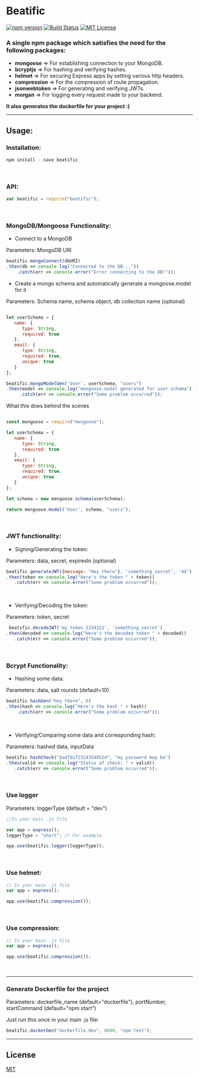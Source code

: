 # Beatific
[![npm version](https://badge.fury.io/js/beatific.svg)](https://badge.fury.io/js/beatific)
[![Build Status](https://travis-ci.com/yashvardhan-kukreja/npm-beatific.svg?token=xkGWiw62FsqB4JqveXu3&branch=master)](https://travis-ci.com/yashvardhan-kukreja/npm-beatific)
[![MIT License](https://img.shields.io/badge/License-MIT-blue.svg)](https://www.github.com/yashvardhan-kukreja/npm-beatific//edit/master/LICENSE)

### A single npm package which satisfies the need for the following packages:

 - **mongoose** => For establishing connection to your MongoDB.
 - **bcryptjs** => For hashing and verifying hashes.
 - **helmet** => For securing Express apps by setting various http headers.
 - **compression** => For the compression of route propagation.
 - **jsonwebtoken** => For generating and verifying JWTs.
 - **morgan** => For logging every request made to your backend.

 **It also generates the dockerfile for your project :)**

 -------------

 ## Usage:

### Installation:

```js
npm install --save beatific
```
<br>


### API:

```js
var beatific = require("beatific");
```
<br>


### MongoDB/Mongoose Functionality:

 - Connect to a MongoDB 

 Parameters: MongoDB URI

```js
beatific.mongoConnect(dbURI)
.then(db => console.log("Connected to the DB..."))
    .catch(err => console.error("Error connecting to the DB!"));
```

 - Create a mongo schema and automatically generate a mongoose.model for it

 Parameters: Schema name, schema object, db collection name (optional)

 ```js

 let userSchema = {
    name: {
       type: String,
       required: true
    },
    email: {
       type: String,
       required: true,
       unique: true
    }
 };

 beatific.mongoModelGen('User', userSchema, "users")
 .then(model => console.log("mongoose.model generated for user schema"))
      .catch(err => console.error("Some problem occurred"));
 ```

 What this does behind the scenes

 ```js

const mongoose = require("mongoose");

let userSchema = {
    name: {
       type: String,
       required: true
    },
    email: {
       type: String,
       required: true,
       unique: true
    }
 };

 let schema = new mongoose.schema(userSchema);

 return mongoose.model('User', schema, "users");

 ```
 <br>


### JWT functionality:

 - Signing/Generating the token:

 Parameters: data, secret, expiresIn (optional)

 ```js
 beatific.generateJWT({message: "Hey there"}, 'something_secret', '4d')
 .then(token => console.log("Here's the token " + token))
    .catch(err => console.error("Some problem occurred"));
 ```
<br>

 - Verifying/Decoding the token:

 Parameters: token, secret

 ```js
  beatific.decodeJWT('my_token_1234321', 'something_secret')
 .then(decoded => console.log("Here's the decoded token " + decoded))
    .catch(err => console.error("Some problem occurred"));
 ```
 <br>

### Bcrypt Functionality:

 - Hashing some data:

Parameters: data, salt rounds (default=10)

```js
beatific.hashGen("hey there", 8)
.then(hash => console.log("Here's the hash " + hash))
    .catch(err => console.error("Some problem occurred"));
```
<br>

 - Verifying/Comparing some data and corresponding hash:

 Parameters: hashed data, inputData

 ```js
 beatific.hashCheck("$adfdsf23243546524", "my password may be")
 .then(valid => console.log("Status of check: " + valid))
    .catch(err => console.error("Some problem occurred"));
 ```
 <br>

### Use logger
Parameters: loggerType (default = "dev")

```js
//In your main .js file

var app = express();
loggerType = "short"; // For example

app.use(beatific.logger(loggerType));
```
<br>


### Use helmet:

```js
// In your main .js file
var app = express();

app.use(beatific.compression());
```
<br>


### Use compression:

```js
// In your main .js file
var app = express();

app.use(beatific.compression());
```
<br>

----------

### Generate Dockerfile for the project

Parameters: dockerfile_name (default="dockerfile"), portNumber, startCommand (default="npm start")

Just run this once in your main .js file:

```js
beatific.dockerGen("dockerfile.dev", 8000, "npm test");
```


------

## License
[MIT](./LICENSE)

